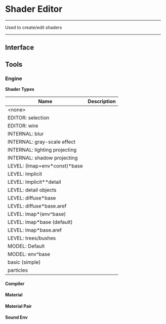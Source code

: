 # Shader Editor

___

Used to create/edit shaders

___

## Interface

## Tools

### Engine

**Shader Types**

| Name | Description |
---|---|
| \<none> |  |
| EDITOR: selection |  |
| EDITOR: wire |  |
| INTERNAL: blur |  |
| INTERNAL: gray-scale effect |  |
| INTERNAL: lighting projecting |  |
| INTERNAL: shadow projecting |  |
| LEVEL: (lmap+env\*const)*base |  |
| LEVEL: Implicit |  |
| LEVEL: Implicit**detail |  |
| LEVEL: detail objects |  |
| LEVEL: diffuse*base |  |
| LEVEL: diffuse*base.aref |  |
| LEVEL: lmap*(env^base) |  |
| LEVEL: lmap*base (default) |  |
| LEVEL: lmap*base.aref |  |
| LEVEL: trees/bushes |  |
| MODEL: Default |  |
| MODEL: env^base |  |
| basic (simple) |  |
| particles |  |


#### Compiler

#### Material

#### Material Pair

#### Sound Env

